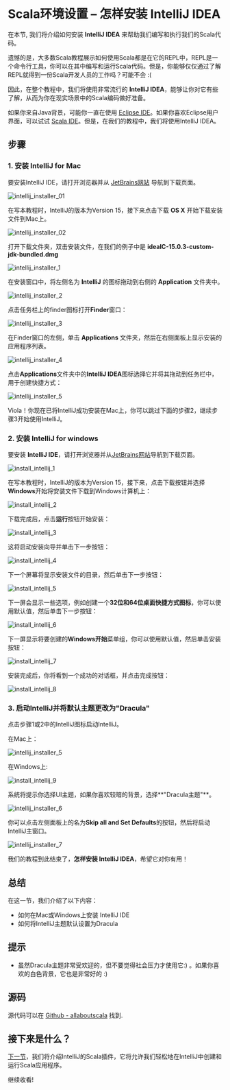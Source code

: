 # Scala环境设置 – 怎样安装 IntelliJ IDEA

在本节, 我们将介绍如何安装 **IntelliJ IDEA** 来帮助我们编写和执行我们的Scala代码。 

遗憾的是，大多数Scala教程展示如何使用Scala都是在它的REPL中，REPL是一个命令行工具，你可以在其中编写和运行Scala代码。但是，你能够仅仅通过了解REPL就得到一份Scala开发人员的工作吗？可能不会 :(

因此，在整个教程中，我们将使用非常流行的 **IntelliJ IDEA**，能够让你对它有些了解，从而为你在现实场景中的Scala编码做好准备。
 
如果你来自Java背景，可能你一直在使用 [Eclipse IDE](https://eclipse.org/ide/)。如果你喜欢Eclipse用户界面，可以试试 [Scala IDE](http://scala-ide.org/)。但是，在我们的教程中，我们将使用IntelliJ IDEA。


## 步骤

### 1. 安装 IntelliJ for Mac

要安装IntelliJ IDE，请打开浏览器并从 [JetBrains网站](https://www.jetbrains.com/idea/download/) 导航到下载页面。 

![intellij_installer_01](http://allaboutscala.com/wp-content/uploads/2016/05/intellij_installer_01-1024x243.png)

在写本教程时，IntelliJ的版本为Version 15，接下来点击下载 **OS X** 开始下载安装文件到Mac上。

![intellij_installer_02](http://allaboutscala.com/wp-content/uploads/2016/05/intellij_installer_02-1024x916.png)

打开下载文件夹，双击安装文件，在我们的例子中是 **ideaIC-15.0.3-custom-jdk-bundled.dmg**

![intellij_installer_1](http://allaboutscala.com/wp-content/uploads/2016/05/intellij_installer_1-1024x164.png)

 
在安装窗口中，将左侧名为 **IntelliJ** 的图标拖动到右侧的 **Application** 文件夹中。

![intellij_installer_2](http://allaboutscala.com/wp-content/uploads/2016/05/intellij_installer_2-1024x703.png)

点击任务栏上的finder图标打开**Finder**窗口：

![intellij_installer_3](http://allaboutscala.com/wp-content/uploads/2016/05/intellij_installer_3-1024x219.png)

在Finder窗口的左侧，单击 **Applications** 文件夹，然后在右侧面板上显示安装的应用程序列表。

![intellij_installer_4](http://allaboutscala.com/wp-content/uploads/2016/05/intellij_installer_4-1024x743.png)

点击**Applications**文件夹中的**IntelliJ IDEA**图标选择它并将其拖动到任务栏中，用于创建快捷方式：

![intellij_installer_5](http://allaboutscala.com/wp-content/uploads/2016/05/intellij_installer_5-1024x121.png)

Viola！你现在已将IntelliJ成功安装在Mac上，你可以跳过下面的步骤2，继续步骤3开始使用IntelliJ。


### 2. 安装 IntelliJ for windows

要安装 **IntelliJ IDE**，请打开浏览器并从[JetBrains网站](https://www.jetbrains.com/idea/download/)导航到下载页面。 

![install_intellij_1](http://allaboutscala.com/wp-content/uploads/2016/05/install_intellij_1-1024x217.png)

在写本教程时，IntelliJ的版本为Version 15，接下来，点击下载按钮并选择**Windows**开始将安装文件下载到Windows计算机上： 

![install_intellij_2](http://allaboutscala.com/wp-content/uploads/2016/05/install_intellij_2-1024x677.png)

下载完成后，点击**运行**按钮开始安装：

![install_intellij_3](http://allaboutscala.com/wp-content/uploads/2016/05/install_intellij_3-1024x544.png)

这将启动安装向导并单击下一步按钮： 

![install_intellij_4](http://allaboutscala.com/wp-content/uploads/2016/05/install_intellij_4-1024x788.png)

下一个屏幕将显示安装文件的目录，然后单击下一步按钮：

![install_intellij_5](http://allaboutscala.com/wp-content/uploads/2016/05/install_intellij_5-1024x793.png)

下一屏会显示一些选项，例如创建一个**32位和64位桌面快捷方式图标**，你可以使用默认值，然后单击下一步按钮：

![install_intellij_6](http://allaboutscala.com/wp-content/uploads/2016/05/install_intellij_6-1024x795.png)
 
下一屏显示将要创建的**Windows开始**菜单组，你可以使用默认值，然后单击安装按钮：

![install_intellij_7](http://allaboutscala.com/wp-content/uploads/2016/05/install_intellij_7-1024x790.png)

安装完成后，你将看到一个成功的对话框，并点击完成按钮：

![install_intellij_8](http://allaboutscala.com/wp-content/uploads/2016/05/install_intellij_8-1024x790.png)


### 3. 启动IntelliJ并将默认主题更改为"Dracula"

点击步骤1或2中的IntelliJ图标启动IntelliJ。

在Mac上： 

![intellij_installer_5](http://allaboutscala.com/wp-content/uploads/2016/05/intellij_installer_5-1-1024x121.png)

在Windows上:

![install_intellij_9](http://allaboutscala.com/wp-content/uploads/2016/05/install_intellij_9-477x1024.png)

系统将提示你选择UI主题，如果你喜欢较暗的背景，选择**"Dracula主题"**。

![intellij_installer_6](http://allaboutscala.com/wp-content/uploads/2016/05/intellij_installer_6-1024x856.png)
 
你可以点击左侧面板上的名为**Skip all and Set Defaults**的按钮，然后将启动IntelliJ主窗口。

![intellij_installer_7](http://allaboutscala.com/wp-content/uploads/2016/05/intellij_installer_7-1024x696.png)

我们的教程到此结束了，**怎样安装 IntelliJ IDEA**，希望它对你有用！

## 总结

在这一节，我们介绍了以下内容：

- 如何在Mac或Windows上安装 IntelliJ IDE
- 如何将IntelliJ主题默认设置为Dracula

## 提示

- 虽然Dracula主题非常受欢迎的，但不要觉得社会压力才使用它:) 。如果你喜欢的白色背景，它也是非常好的 :)


## 源码

源代码可以在 [Github - allaboutscala](https://github.com/nadimbahadoor/allaboutscala) 找到.

## 接下来是什么？

[下一节](1_4.md)，我们将介绍IntelliJ的Scala插件，它将允许我们轻松地在IntelliJ中创建和运行Scala应用程序。

继续收看!
